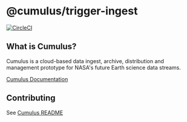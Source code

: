 # @cumulus/trigger-ingest

[![CircleCI](https://circleci.com/gh/cumulus-nasa/cumulus.svg?style=svg)](https://circleci.com/gh/cumulus-nasa/cumulus)

## What is Cumulus?

Cumulus is a cloud-based data ingest, archive, distribution and management prototype for NASA's future Earth science data streams.

[Cumulus Documentation](https://cumulus-nasa.github.io/)

## Contributing

See [Cumulus README](https://github.com/cumulus-nasa/cumulus/blob/master/README.md#installing-and-deploying)